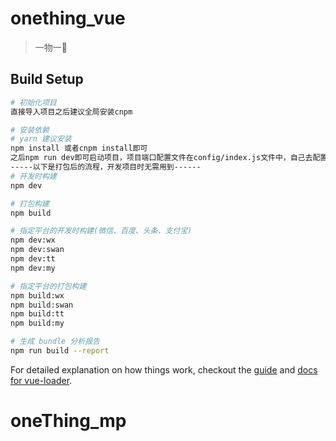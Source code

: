 # onething_vue

> 一物一🐴

## Build Setup

``` bash
# 初始化项目
直接导入项目之后建议全局安装cnpm

# 安装依赖
# yarn 建议安装
npm install 或者cnpm install即可
之后npm run dev即可启动项目，项目端口配置文件在config/index.js文件中，自己去配置
-----以下是打包后的流程，开发项目时无需用到------
# 开发时构建
npm dev

# 打包构建
npm build

# 指定平台的开发时构建(微信、百度、头条、支付宝)
npm dev:wx
npm dev:swan
npm dev:tt
npm dev:my

# 指定平台的打包构建
npm build:wx
npm build:swan
npm build:tt
npm build:my

# 生成 bundle 分析报告
npm run build --report
```

For detailed explanation on how things work, checkout the [guide](http://vuejs-templates.github.io/webpack/) and [docs for vue-loader](http://vuejs.github.io/vue-loader).
# oneThing_mp
